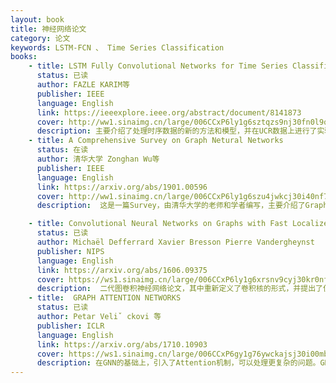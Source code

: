 ```yaml
---
layout: book
title: 神经网络论文
category: 论文
keywords: LSTM-FCN 、 Time Series Classification
books: 
    - title: LSTM Fully Convolutional Networks for Time Series Classification
      status: 已读
      author: FAZLE KARIM等
      publisher: IEEE
      language: English
      link: https://ieeexplore.ieee.org/abstract/document/8141873
      cover: http://ww1.sinaimg.cn/large/006CCxP6ly1g6sztqzs9nj30fn0l9qbw.jpg
      description: 主要介绍了处理时序数据的新的方法和模型，并在UCR数据上进行了实验，得到了非常不错的效果。
    - title: A Comprehensive Survey on Graph Netural Networks
      status: 在读
      author: 清华大学 Zonghan Wu等
      publisher: IEEE
      language: English
      link: https://arxiv.org/abs/1901.00596
      cover: http://ww1.sinaimg.cn/large/006CCxP6ly1g6szu4jwkcj30i40nf7ib.jpg
      description:  这是一篇Survey，由清华大学的老师和学者编写，主要介绍了Graph Network的发展过程，同时也对目前的Graph Network做出了分类，是非常好的入门paper。

    - title: Convolutional Neural Networks on Graphs with Fast Localized Spectral Filtering 
      status: 已读
      author: Michaël Defferrard Xavier Bresson Pierre Vandergheynst 
      publisher: NIPS
      language: English
      link: https://arxiv.org/abs/1606.09375
      cover: https://ws1.sinaimg.cn/large/006CCxP6ly1g6xrsnv9cyj30kr0nf43e.jpg
      description:  二代图卷积神经网络论文，其中重新定义了卷积核的形式，并提出了使用切比雪夫不等式来对卷积核进行逼近，最后在图粗化的基础上提出了图的高效池化操作。
    - title:  GRAPH ATTENTION NETWORKS  
      status: 已读
      author: Petar Veliˇ ckovi ́等 
      publisher: ICLR
      language: English
      link: https://arxiv.org/abs/1710.10903
      cover: https://ws1.sinaimg.cn/large/006CCxP6gy1g76ywckajsj30i00mb466.jpg
      description: 在GNN的基础上，引入了Attention机制，可以处理更复杂的问题。GNN papers 必读论文。
---
```

